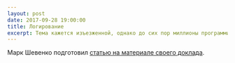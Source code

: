 ```yaml
---
layout: post
date: 2017-09-28 19:00:00
title: Логирование
excerpt: Тема кажется изъезженной, однако до сих пор миллионы программистов замусоривают свой код логированием. Отрубать руки, или есть другие способы?
---
```


Марк Шевенко подготовил [статью на материале своего доклада](http://markshevchenko.pro/2017/09/28/logging/).
